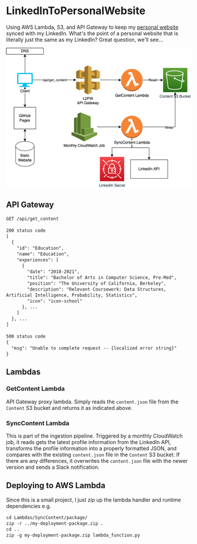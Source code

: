 # LinkedInToPersonalWebsite

Using AWS Lambda, S3, and API Gateway to keep my [personal website](http://saahilchadha.com/) synced with my LinkedIn. What's the point of a personal website that is literally just the same as my LinkedIn? Great question, we'll see...

![Diagram](https://github.com/saahilchadha1/LinkedInToPersonalWebsite/blob/master/LinkedInToGithubPagesDiagram.drawio.png?raw=true)

## API Gateway 
``` 
GET /api/get_content

200 status code
[
  {
    "id": "Education",
    "name": "Education",
    "experiences": [
      {
        "date": "2018-2021",
        "title": "Bachelor of Arts in Computer Science, Pre-Med",
        "position": "The University of California, Berkeley",
        "description": "Relevant Coursework: Data Structures, Artificial Intelligence, Probability, Statistics",
        "icon": "icon-school"
      }, ...
    ]
  }, ...
]

500 status code
{
  "msg": "Unable to complete request -- {localized error string}"
}
```

## Lambdas
### GetContent Lambda
API Gateway proxy lambda. Simply reads the `content.json` file from the `Content` S3 bucket and returns it as indicated above. 

### SyncContent Lambda 
This is part of the ingestion pipeline. Triggered by a monthly CloudWatch job, it reads gets the latest profile information from the LinkedIn API, transforms the profile information into a properly formatted JSON, and compares with the existing `content.json` file in the `Content` S3 bucket. If there are any differences, it overwrites the `content.json` file with the newer version and sends a Slack notification.

## Deploying to AWS Lambda
Since this is a small project, I just zip up the lambda handler and runtime dependencies e.g. 
```
cd Lambdas/SyncContent/package/
zip -r ../my-deployment-package.zip .
cd ..
zip -g my-deployment-package.zip lambda_function.py
```
